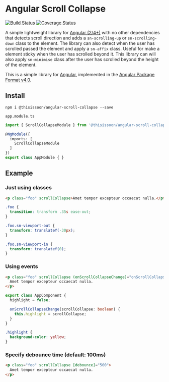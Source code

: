 # Angular Scroll Collapse
[![Build Status][travis-badge]][travis-badge-url]
[![Coverage Status][coveralls-badge]][coveralls-badge-url]

A simple lightweight library for [Angular (2/4+)][angular] with no other dependencies that detects scroll direction and adds a `sn-scrolling-up` or `sn-scrolling-down` class to the element. The library can also detect when the user has scrolled passed the element and apply a `sn-affix` class. Useful for make a element sticky when the user has scrolled beyond it. This library can will also apply `sn-minimise` class after the user has scrolled beyond the height of the element.

This is a simple library for [Angular][angular], implemented in the [Angular Package Format v4.0](https://docs.google.com/document/d/1CZC2rcpxffTDfRDs6p1cfbmKNLA6x5O-NtkJglDaBVs/edit#heading=h.k0mh3o8u5hx).


## Install

`npm i @thisissoon/angular-scroll-collapse --save`

`app.module.ts`
```ts
import { ScrollCollapseModule } from '@thisissoon/angular-scroll-collapse';

@NgModule({
  imports: [
    ScrollCollapseModule
  ]
})
export class AppModule { }
```


## Example

### Just using classes

```html
<p class="foo" scrollCollapse>Amet tempor excepteur occaecat nulla.</p>
```

```css
.foo {
  transition: transform .35s ease-out;
}

.foo.sn-viewport-out {
  transform: translateY(-30px);
}

.foo.sn-viewport-in {
  transform: translateY(0);
}
```

### Using events

```html
<p class="foo" scrollCollapse (onScrollCollapseChange)="onScrollCollapseChange($event)">
  Amet tempor excepteur occaecat nulla.
</p>
```

```ts
export class AppComponent {
  highlight = false;

  onScrollCollapseChange(scrollCollapse: boolean) {
    this.highlight = scrollCollapse;
  }
}
```

```css
.highlight {
  background-color: yellow;
}
```

### Specify debounce time (default: 100ms)

```html
<p class="foo" scrollCollapse [debounce]="500">
  Amet tempor excepteur occaecat nulla.
</p>
```

[travis-badge]: https://travis-ci.org/thisissoon/angular-scroll-collapse.svg?branch=master
[travis-badge-url]: https://travis-ci.org/thisissoon/angular-scroll-collapse
[coveralls-badge]: https://coveralls.io/repos/github/thisissoon/angular-scroll-collapse/badge.svg?branch=master
[coveralls-badge-url]: https://coveralls.io/github/thisissoon/angular-scroll-collapse?branch=master
[angular]: https://angular.io/
